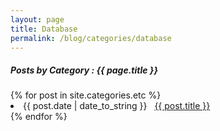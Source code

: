 ```yaml
---
layout: page
title: Database
permalink: /blog/categories/database
---
```


<h5> Posts by Category : {{ page.title }} </h5>
<div class="card">
{% for post in site.categories.etc %}
 <li class="category-posts"><span>{{ post.date | date_to_string }}</span> &nbsp; <a href="{{ post.url }}">{{ post.title }}</a></li>
{% endfor %}
</div>

